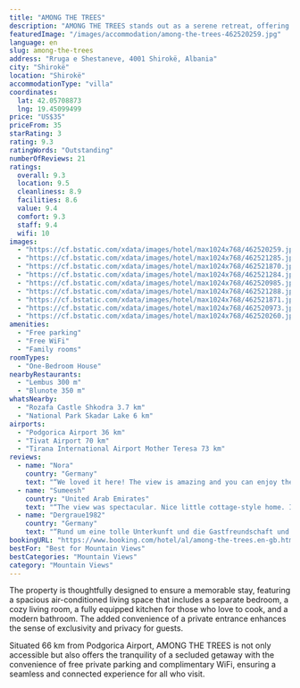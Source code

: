 ```yaml
---
title: "AMONG THE TREES"
description: "AMONG THE TREES stands out as a serene retreat, offering breathtaking mountain views from its prime location, just a stone's throw away from the Port of Bar."
featuredImage: "/images/accommodation/among-the-trees-462520259.jpg"
language: en
slug: among-the-trees
address: "Rruga e Shestaneve, 4001 Shirokë, Albania"
city: "Shirokë"
location: "Shirokë"
accommodationType: "villa"
coordinates:
  lat: 42.05708873
  lng: 19.45099499
price: "US$35"
priceFrom: 35
starRating: 3
rating: 9.3
ratingWords: "Outstanding"
numberOfReviews: 21
ratings:
  overall: 9.3
  location: 9.5
  cleanliness: 8.9
  facilities: 8.6
  value: 9.4
  comfort: 9.3
  staff: 9.4
  wifi: 10
images:
  - "https://cf.bstatic.com/xdata/images/hotel/max1024x768/462520259.jpg?k=31f6e25e0dd2b6487086fa64dd4ff34bb5818ec34ab07d462e508a4884eb1383&o=&hp=1"
  - "https://cf.bstatic.com/xdata/images/hotel/max1024x768/462521285.jpg?k=9e02d90c57bbc0f64a5aa4f9222d61c8e2261ceb1857c999ba5835293b4479cf&o=&hp=1"
  - "https://cf.bstatic.com/xdata/images/hotel/max1024x768/462521870.jpg?k=cdbbb6ef079bbfe693c98cd5dbe69103c359d8272eff7601488da34a0136a93b&o=&hp=1"
  - "https://cf.bstatic.com/xdata/images/hotel/max1024x768/462521284.jpg?k=534891d05262740d05c9be969964130a9ea133a1b697c1d1c4babf6b9b2338f5&o=&hp=1"
  - "https://cf.bstatic.com/xdata/images/hotel/max1024x768/462520985.jpg?k=e78b2fba98fd15b9dd991136307b4dbee0824fc7878e241346a4d1a2caf86b33&o=&hp=1"
  - "https://cf.bstatic.com/xdata/images/hotel/max1024x768/462521288.jpg?k=6ef33022bad771e4c54649821947fb4584cd69561819e888cbeef2ce2728b9d8&o=&hp=1"
  - "https://cf.bstatic.com/xdata/images/hotel/max1024x768/462521871.jpg?k=99439ea0ab96435e23500b5a9c1bc8857d63aef5db63cefc0f45680543065576&o=&hp=1"
  - "https://cf.bstatic.com/xdata/images/hotel/max1024x768/462520973.jpg?k=588397276781762b8955ee7276d56799e0f8cad102b320aba5e720a9005ca046&o=&hp=1"
  - "https://cf.bstatic.com/xdata/images/hotel/max1024x768/462520260.jpg?k=5792253cebd1b1e4f8e0b0cfbc5ae0df41f2eba52e1666f4f8d6b8308a9bdbf5&o=&hp=1"
amenities:
  - "Free parking"
  - "Free WiFi"
  - "Family rooms"
roomTypes:
  - "One-Bedroom House"
nearbyRestaurants:
  - "Lembus 300 m"
  - "Blunote 350 m"
whatsNearby:
  - "Rozafa Castle Shkodra 3.7 km"
  - "National Park Skadar Lake 6 km"
airports:
  - "Podgorica Airport 36 km"
  - "Tivat Airport 70 km"
  - "Tirana International Airport Mother Teresa 73 km"
reviews:
  - name: "Nora"
    country: "Germany"
    text: "“We loved it here! The view is amazing and you can enjoy the silence in your own backyard. The host is super friendly!”"
  - name: "Sumeesh"
    country: "United Arab Emirates"
    text: "“The view was spectacular. Nice little cottage-style home. It is wonderful to wake up to a beautiful view of the lake and spend some time with a hot coffee mug. Highly recommended to stay here and enjoy some lazy days. Have...”"
  - name: "Dergraue1982"
    country: "Germany"
    text: "“Rund um eine tolle Unterkunft und die Gastfreundschaft und Hilfsbereitschaft von Artan setzt neue Maßstäbe. Er ist wegen einiger Gesundheitlicher Beschwerden noch in den späten Abendstunden mit uns in ein Krankenhaus und eine Apotheke gefahren und...”"
bookingURL: "https://www.booking.com/hotel/al/among-the-trees.en-gb.html?aid=8035640"
bestFor: "Best for Mountain Views"
bestCategories: "Mountain Views"
category: "Mountain Views"
---
```


The property is thoughtfully designed to ensure a memorable stay, featuring a spacious air-conditioned living space that includes a separate bedroom, a cozy living room, a fully equipped kitchen for those who love to cook, and a modern bathroom. The added convenience of a private entrance enhances the sense of exclusivity and privacy for guests.

Situated 66 km from Podgorica Airport, AMONG THE TREES is not only accessible but also offers the tranquility of a secluded getaway with the convenience of free private parking and complimentary WiFi, ensuring a seamless and connected experience for all who visit.
